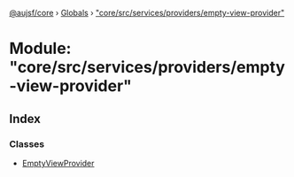 [@aujsf/core](../README.md) › [Globals](../globals.md) › ["core/src/services/providers/empty-view-provider"](_core_src_services_providers_empty_view_provider_.md)

# Module: "core/src/services/providers/empty-view-provider"

## Index

### Classes

* [EmptyViewProvider](../classes/_core_src_services_providers_empty_view_provider_.emptyviewprovider.md)
